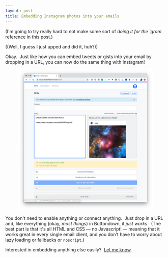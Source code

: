 ```yaml
---
layout: post
title: Embedding Instagram photos into your emails
---
```

<p>(I'm going to try really hard to not make some sort of <em>doing it for the 'gram</em> reference in this post.)</p><p>((Well, I guess I just upped and did it, huh?))</p><p>Okay.  Just like how you can embed tweets or gists into your email by dropping in a URL, you can now do the same thing with Instagram!</p><!--kg-card-begin: image--><figure class="kg-card kg-image-card"><img src="/img/uploads/screen-shot-2019-07-30-at-8.41.42-pm.png" class="kg-image"></figure><!--kg-card-end: image--><p>You don't need to enable anything or connect anything.  Just drop in a URL and, like everything (okay, <em>most things</em>) in Buttondown, it <em>just works</em>.  (The best part is that it's all HTML and CSS — no Javascript! — meaning that it works great in every single email client, and you don't have to worry about lazy loading or fallbacks or <code>noscript</code>.)</p><p>Interested in embedding anything else easily?  <a href="mailto:justin@buttondown.email">Let me know</a>.</p>

